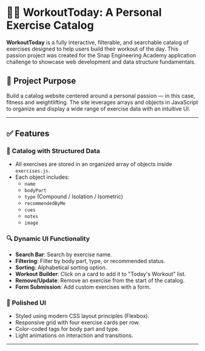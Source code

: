 # 🏋️‍♀️ WorkoutToday: A Personal Exercise Catalog

**WorkoutToday** is a fully interactive, filterable, and searchable catalog of exercises designed to help users build their workout of the day. This passion project was created for the Snap Engineering Academy application challenge to showcase web development and data structure fundamentals.

## 🎯 Project Purpose
Build a catalog website centered around a personal passion — in this case, fitness and weightlifting. The site leverages arrays and objects in JavaScript to organize and display a wide range of exercise data with an intuitive UI.

---

## ✅ Features

### 📂 Catalog with Structured Data
- All exercises are stored in an organized array of objects inside `exercises.js`.
- Each object includes:
  - `name`
  - `bodyPart`
  - `type` (Compound / Isolation / Isometric)
  - `recommendedByMe`
  - `cues`
  - `notes`
  - `image`

### 🔍 Dynamic UI Functionality
- **Search Bar**: Search by exercise name.
- **Filtering**: Filter by body part, type, or recommended status.
- **Sorting**: Alphabetical sorting option.
- **Workout Builder**: Click on a card to add it to "Today's Workout" list.
- **Remove/Update**: Remove an exercise from the start of the catalog.
- **Form Submission**: Add custom exercises with a form.

### 🎨 Polished UI
- Styled using modern CSS layout principles (Flexbox).
- Responsive grid with four exercise cards per row.
- Color-coded tags for body part and type.
- Light animations on interaction and transitions.

---
